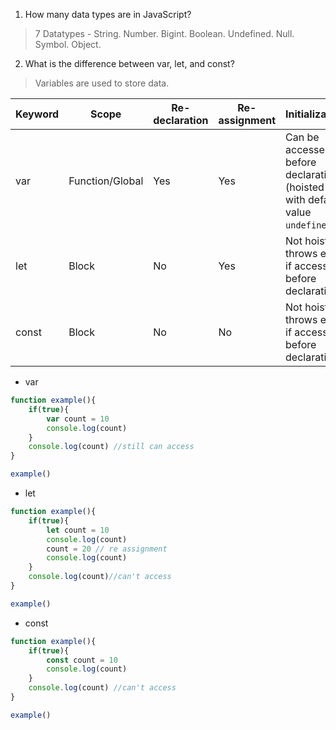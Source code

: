 1. How many data types are in JavaScript?
> 7 Datatypes - 
> String. Number. Bigint. Boolean. Undefined. Null. Symbol. Object.
2. What is the difference between var, let, and const? 
> Variables are used to store data. 

| Keyword | Scope | Re-declaration | Re-assignment | Initialization                                                              |
|---|---|---|---|-----------------------------------------------------------------------------|
| var | Function/Global | Yes | Yes | Can be accessed before declaration (hoisted with default value `undefined`) |
| let | Block | No | Yes | Not hoisted, throws error if accessed before declaration                    |
| const | Block | No | No | Not hoisted, throws error if accessed before declaration                    

- var

```ts
function example(){
    if(true){
        var count = 10
        console.log(count)
    }
    console.log(count) //still can access
}

example()
```
- let

```ts
function example(){
    if(true){
        let count = 10
        console.log(count)
        count = 20 // re assignment
        console.log(count)
    }
    console.log(count)//can't access
}

example()

```

- const

```ts
function example(){
    if(true){
        const count = 10
        console.log(count)
    }
    console.log(count) //can't access
}

example()
```